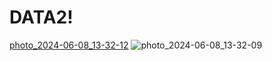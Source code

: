 # DATA2!
[photo_2024-06-08_13-32-12](https://github.com/itadan/DATA2/assets/39403327/ae4727fa-e023-4836-8dda-d2f757970c08)
![photo_2024-06-08_13-32-09](https://github.com/itadan/DATA2/assets/39403327/05192c01-e676-4650-84b8-f95bff20ff5f)
